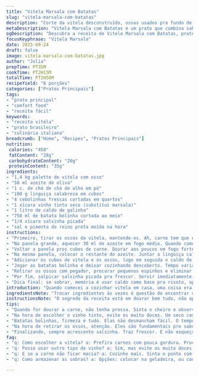 ```yaml
---
title: "Vitela Marsala com Batatas"
slug: "vitela-marsala-com-batatas"
description: "Corte da vitela desconstruído, ossos usados pra fundo de sabor. Dourar tudo na mesma panela pra extrair gostos intensos. Marsala substituído por vinho tinto seco, deixa o prato mais brasileiro com toque ácido. Batatas rattes trocadas por batata bolinha, firmeza ideal. Cozimento lento pra carne ficar macia, quase derretendo. Chá de alho substitui a coriandra, combinação surpreendente e mais comum aqui. Chorizo vira linguiça calabresa, tempero mais familiar e picante. Acompanhado de couve refogada na manteiga, prato rústico e completo. Sem pressa, usar aroma e textura como guia, não relógio. Resultado final com caldo encorpado, carne suculenta e batatas macias, visual vibrante e cheiro que anuncia festa."
metaDescription: "Vitela Marsala com Batatas é um prato que combina sabores intensos e aconchego, perfeito para reunir a família à mesa."
ogDescription: "Descubra a receita de Vitela Marsala com Batatas, pratos que trazem tradições e sabores brasileiros à sua mesa."
focusKeyphrase: "Vitela Marsala"
date: 2025-09-24
draft: false
image: vitela-marsala-com-batatas.jpg
author: "Julia"
prepTime: PT35M
cookTime: PT2H15M
totalTime: PT2H50M
recipeYield: "6 porções"
categories: ["Pratos Principais"]
tags:
- "prato principal"
- "comfort food"
- "receita fácil"
keywords:
- "receita vitela"
- "prato brasileiro"
- "culinária italiana"
breadcrumb: ["Home", "Recipes", "Pratos Principais"]
nutrition: 
 calories: "450"
 fatContent: "28g"
 carbohydrateContent: "20g"
 proteinContent: "35g"
ingredients:
- "1,4 kg palette de vitela com osso"
- "50 ml azeite de oliva"
- "1 c. de chá de chá de alho em pó"
- "100 g linguiça calabresa em cubos"
- "4 cebolinhas frescas cortadas em quartos"
- "1 xícara vinho tinto seco (substitui marsala)"
- "1 litro de caldo de galinha"
- "750 ml de batata bolinha cortada ao meio"
- "1/4 xícara salsinha picada"
- "sal e pimenta do reino preta moída na hora"
instructions:
- "Primeiro, tirar os ossos da vitela, mantendo-os. Ah, carne tem que estar quase sem gordura aparente. Pittar em cubos grandes. Ossos vão pro fogo primeiro, essa é a base do sabor."
- "Na panela grande, aquecer 30 ml de azeite em fogo médio. Quando começar a chiar, jogar os ossos pra dourar, mexer ocasionalmente, até ficarem caramelizados, uns 12 minutos. Reservar em um prato – trava o sabor dessa forma."
- "Voltar a panela pros cubos de carne. Dourar aos poucos em fogo forte, virando pra cor uniforme. Cuidado pra não lotar e cozinhar no vapor. Acrescentar o chá de alho, sal e pimenta. Reservar separado para não soltar líquido e perder cor."
- "Na mesma panela, colocar o restante do azeite. Juntar a linguiça calabresa e cebolinhas. Fritar até começar a ficar crocante e caramelizado, aromas intensificando. Deglacear com o vinho tinto, raspando o fundo pra soltar tudo. Deixar reduzir um pouco até o cheiro do álcool sumir – isso é crucial pra não ficar amargo."
- "Adicionar os cubos de vitela e os ossos, logo em seguida o caldo de galinha fervente. Aumentar fogo até primeiro borbulhar, baixar pro mínimo e tampar. Cozinhar por cerca de 1h05 até sentir a textura da carne começar a ceder. Testar com garfo, deve entrar quase sem resistência."
- "Jogar as batatas bolinha e deixar cozinhando descoberto. Tempo varia, se batata amolecer rápido, desligar. Fique de olho, batata virar purê é erro clássico. Cerca de 40 minutos, mexendo delicadamente pra não desmanchar nada."
- "Retirar os ossos com pegador, procurar pequenos espinhos e eliminar qualquer surpresa desagradável. Corrigir sal e pimenta, o caldo deve estar concentrado e saboroso."
- "Por fim, salpicar salsinha picada pra frescor. Servir imediatamente com couve refogada na manteiga ou espinafre refogado, equilíbrio perfeito entre abrazo rústico e toque verde."
- "Dica final: se sobrar, memória é usar caldo como base pra risoto, aproveita tudo sem desperdício. Carne fria pode endurecer, prefira consumir logo, ou reutilizar."
introduction: "Quando comecei a cozinhar vitela em casa, uma coisa era clara: não tem atalho pra pegar sabor intenso e textura macia. Aí o marsala tradicional brasileiro às vezes falta, o tinto tem personalidade, vira um braço forte no prato. Manter os ossos junta toda a definição do caldo, aquele perfume terroso que enlouquece. Batatas bolinha substituem as rattes, porque aqui é o que encontro com firmeza na feira, e funcionam demais. Linguiça dá um toque conhecido do Brasil, foge do chorizo importado, e a pimenta do reino ao invés da coriandra me ajuda a trazer o calor que a língua aqui ama. Aprendi na marra, errando batata cozida demais e carne dura. Deixei o cozimento mais longo, mas sempre atento à textura, porque nem só o relógio manda. Resultado que lembra panela da mãe, mas com conversa moderna."
ingredientsNote: "Trocar ingredientes às vezes é questão de encontrar o que está na despensa. Marsala tem substituto que mantém a acidez e a doçura natural: vinho tinto seco. A linguiça calabresa é mais fácil de achar que chorizo e dá aquele caráter picante que não deixa a receita sem graça; não corta a gordura da mesma forma, então fica mais rico. Chá de alho no lugar da coriandra traz um aroma diferente, mais próximo do que temos no Brasil e agrada bastante por firmar como tempero único, evita confusões em família. Batata bolinha suporta bem o cozimento e tem a casca fina, dá textura firme mas macia. Se tiver problemas com caldo pouco espesso, pode engrossar no final com um dedo de farinha dissolvida no caldo frio, mexendo bem para não empelotar – truque da cozinha rápida. Sal e pimenta pro final porque assim você controla melhor."
instructionsNote: "O segredo da receita está em dourar bem tudo, não apressar o processo. Ossos, carne, linguiça e cebola – cada um na sua vez – extrair os sucos melhora demais a complexidade do prato. Evite mexer enquanto carameliza; som do chiado forte indica que está limpando o gosto cru e hidratando a panela para deglacear depois. Deglacear com vinho tinto no fogo certo evita que o cheiro alcoólico domine. Cozinhar com tampa fechada a maior parte do tempo mantém a temperatura estável e umidade no ponto. Depois, abrir para cozinhar as batatas deixa que os líquidos evaporem e o caldo engrosse naturalmente. Use teste do garfo para saber ponto da carne e das batatas; paciência é o que manda aqui. Na hora de retirar ossos, cuidado para não deixar fragmentos ou cartilagens que dificulte o consumo. Finalizar com ervas frescas sempre eleva, mas nada substitui o cheiro liberado pela carne cozida com a linguiça e o vinho casando tudo."
tips:
- "Quando for dourar a carne, não tenha pressa. Sinta o cheiro e observe a cor mudar. Essa parte é crucial pra deixar tudo bem saboroso. Se você encher a panela, a carne vai soltar água. Isso é erro comum. Pode deixar tudo no fogo. Silêncio e paciência são suas melhores amigas."
- "Na hora de escolher o vinho tinto, evite os muito doces. Um seco combina melhor. O álcool precisa evaporar. Isso tira o sabor amargo. Deglacear bem ajuda. É o que traz os sabores que grudam no fundo da panela. Cheiro bom vem disso."
- "Batatas bolinhas, firmeza é tudo. Elas não desmancham fácil. O tempo de cozimento é variável, então fique atento. Quando o garfo entrar com pouca resistência, está no ponto. Um erro clássico? Deixar virar purê. Mexa devagar e com cuidado."
- "Na hora de retirar os ossos, atenção. Eles são fundamentais pro sabor, mas pequenas partes podem ficar. Use um pegador e verifique. O caldo deve estar bem concentrado. A textura é tudo. Se sentir que tá ralo, pode engrossar com um pouco de farinha dissolvida no caldo."
- "Finalizando, sempre acrescente salsinha. Traz frescor. E não esqueça da couve refogada. Isso é tradição. O verde equilibra. Um toque no prato que faz a diferença. Aroma e cor sempre importam."
faq:
- "q: Como escolher a vitela? a: Prefira carnes com pouca gordura. Procure a carne fresca. A textura dela vai influenciar no resultado final."
- "q: Posso usar outro tipo de vinho? a: Sim, mas evite os muito doces. Um vinho seco traz o equilíbrio certo. O sabor fica bom."
- "q: E se a carne não ficar macia? a: Cozinhe mais. Sinta o ponto com o garfo. Paciente sempre é melhor. A textura deve ceder."
- "q: Como armazenar as sobras? a: Opções: colocar na geladeira, ou congelar. A carne pode endurecer se não for bem guardada. Consuma rápido."

---
```

